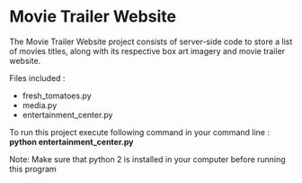 # Movie Trailer Website
The Movie Trailer Website project consists of server-side code to store a list of movies titles, along with its respective box art imagery and movie trailer website.

Files included :
	
<ul>
	<li>fresh_tomatoes.py</li>
	<li>media.py</li>
	<li>entertainment_center.py</li>
	</ul>

To run this project execute following command in your command line :<br/>
	<b>python entertainment_center.py </b>

Note: Make sure that python 2 is installed in your computer before running this program
